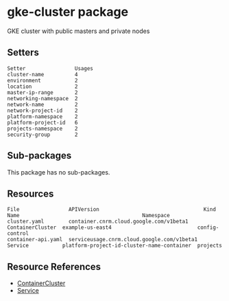 # gke-cluster package

GKE cluster with public masters and private nodes

## Setters

```
Setter                Usages
cluster-name          4
environment           2
location              2
master-ip-range       2
networking-namespace  2
network-name          2
network-project-id    2
platform-namespace    2
platform-project-id   6
projects-namespace    2
security-group        2
```

## Sub-packages

This package has no sub-packages.

## Resources

```
File                APIVersion                                  Kind              Name                                        Namespace
cluster.yaml        container.cnrm.cloud.google.com/v1beta1     ContainerCluster  example-us-east4                            config-control
container-api.yaml  serviceusage.cnrm.cloud.google.com/v1beta1  Service           platform-project-id-cluster-name-container  projects
```

## Resource References

- [ContainerCluster](https://cloud.google.com/config-connector/docs/reference/resource-docs/container/containercluster)
- [Service](https://cloud.google.com/config-connector/docs/reference/resource-docs/serviceusage/service)

